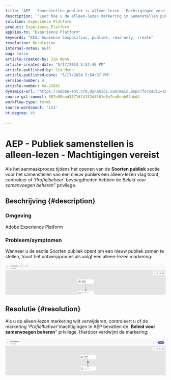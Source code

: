 ```yaml
---
title: "AEP - Samenstellen publiek is alleen-lezen - Machtigingen vereist"
description: '"Leer hoe u de alleen-lezen markering in Samenstellen publiek in AEP kunt verwijderen. Machtigingen moeten het voorrecht ''Beleid voor samenvoegen beheren'' bevatten.'
solution: Experience Platform
product: Experience Platform
applies-to: "Experience Platform"
keywords: "KCS, Audience Composition, publiek, read-only, create"
resolution: Resolution
internal-notes: null
bug: false
article-created-by: Jim Menn
article-created-date: "5/17/2024 5:52:46 PM"
article-published-by: Jim Menn
article-published-date: "5/17/2024 5:54:37 PM"
version-number: 4
article-number: KA-22841
dynamics-url: "https://adobe-ent.crm.dynamics.com/main.aspx?forceUCI=1&pagetype=entityrecord&etn=knowledgearticle&id=c1b6dc42-7614-ef11-9f8a-6045bd006268"
source-git-commit: 587e88bad357167d152d3561e8e7ea8eab9fabd4
workflow-type: tm+mt
source-wordcount: '123'
ht-degree: 4%

---
```


# AEP - Publiek samenstellen is alleen-lezen - Machtigingen vereist


Als het aanmaakproces tijdens het openen van de <b>Soorten publiek</b> sectie voor het samenstellen van een nieuw publiek een alleen-lezen vlag toont, controleer of &#39;*Profielbeheer*&#39; bevoegdheden hebben de *Beleid voor samenvoegen beheren*&quot; privilege.

## Beschrijving {#description}


### Omgeving

Adobe Experience Platform

### Probleem/symptomen

Wanneer u de sectie Soorten publiek opent om een nieuw publiek samen te stellen, toont het ontwerpproces als volgt een alleen-lezen markering:

![](assets/___c3b6dc42-7614-ef11-9f8a-6045bd006268___.png)


## Resolutie {#resolution}


Als u de alleen-lezen markering wilt verwijderen, controleert u of de markering &#39;*Profielbeheer*&#39;machtigingen in AEP bevatten de &#39;<b>Beleid voor samenvoegen beheren</b>&quot; privilege. Hierdoor verdwijnt de markering:

![](assets/833c8ec9-ec56-ee11-be6f-6045bd0065f9.png)
